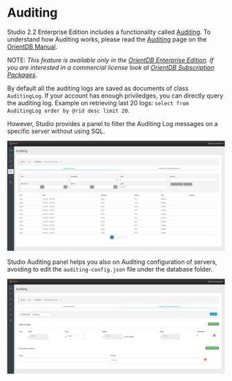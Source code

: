 # Auditing

Studio 2.2 Enterprise Edition includes a functionality called [Auditing](Auditing.md). To understand how Auditing works, please read the [Auditing](https://github.com/orientechnologies/orientdb-docs/blob/master/Auditing.md) page on the [OrientDB Manual](http://orientdb.com/docs/last/index.html).

NOTE: _This feature is available only in the [OrientDB Enterprise Edition](http://orientdb.com/orientdb-enterprise). If you are interested in a commercial license look at [OrientDB Subscription Packages](http://orientdb.com/support)_.

By default all the auditing logs are saved as documents of class `AuditingLog`. If your account has enough priviledges, you can directly query the auditing log. Example on retrieving last 20 logs: `select from AuditingLog order by @rid desc limit 20`. 

However, Studio provides a panel to filter the Auditing Log messages on a specific server without using SQL.

![](images/studio-auditing-log.png)

Studio Auditing panel helps you also on Auditing configuration of servers, avoiding to edit the `auditing-config.json` file under the database folder.

![](images/studio-auditing-configuration.png)



